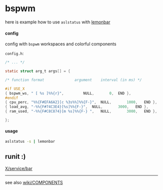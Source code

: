 # bspwm
here is example how to use `aslstatus` with [lemonbar](https://github.com/LemonBoy/bar)

#### config
config with `bspwm` workspaces and colorful components

`config.h`:
```c
/* ... */

static struct arg_t args[] = {

/* function	format				argument	interval (in ms) */

#if USE_X
{ bspwm_ws,	" [ %s ]%%{r}",			NULL,		0,	END },
#endif
{ cpu_perc,	"%%{F#EFA6A2}[c %3s%%]%%{F-}",	NULL,		1000,	END },
{ load_avg,	"-%%{F#74C3E4}[%s]%%{F-}",	NULL,		3000,	END },
{ ram_used,	"-%%{F#C8C874}[m %s]%%{F-} ", 	NULL,		3000,	END },

};

```

#### usage
```sh
aslstatus -s | lemonbar
```


## runit :)
[X/service/bar](https://notabug.org/dm9pZCAq/dotfiles/src/master/.local/X/sv/bar)

---
see also [wiki/COMPONENTS](COMPONENTS.md#bspwm_ws)
